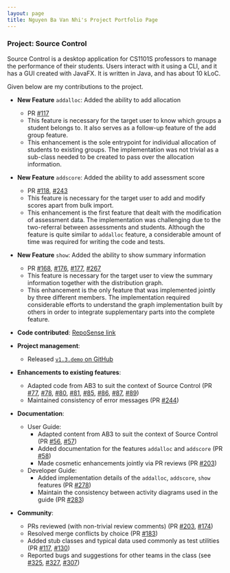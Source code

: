 ```yaml
---
layout: page
title: Nguyen Ba Van Nhi's Project Portfolio Page
---
```


### Project: Source Control

Source Control is a desktop application for CS1101S professors to manage the performance of their students. Users interact with it using a CLI, and it has a GUI created with JavaFX. It is written in Java, and has about 10 kLoC.

Given below are my contributions to the project.

* **New Feature** `addalloc`: Added the ability to add allocation
    * PR [\#117](https://git.io/JPAgf)
    * This feature is necessary for the target user to know which groups a student belongs to. It also serves as a follow-up feature of the add group feature.
    * This enhancement is the sole entrypoint for individual allocation of students to existing groups. The implementation was not trivial as a sub-class needed to be created to pass over the allocation information.

* **New Feature** `addscore`: Added the ability to add assessment score
    * PR [\#118](https://git.io/JPAw5), [\#243](https://git.io/JPAKh)
    * This feature is necessary for the target user to add and modify scores apart from bulk import.
    * This enhancement is the first feature that dealt with the modification of assessment data. The implementation was challenging due to the two-referral between assessments and students. Although the feature is quite similar to `addalloc` feature, a considerable amount of time was required for writing the code and tests.

* **New Feature** `show`: Added the ability to show summary information
    * PR [\#168](https://git.io/JPA6Y), [\#176](https://git.io/JPA6c), [\#177](https://git.io/JPA6l), [\#267](https://git.io/JPA6B)
    * This feature is necessary for the target user to view the summary information together with the distribution graph. 
    * This enhancement is the only feature that was implemented jointly by three different members. The implementation required considerable efforts to understand the graph implementation built by others in order to integrate supplementary parts into the complete feature.

* **Code contributed**: [RepoSense link](https://git.io/JPAzY)

<div style="page-break-after: always;"></div>

* **Project management**:
    * Released [`v1.3.demo` on GitHub](https://git.io/Ji2HC)

* **Enhancements to existing features**:
    * Adapted code from AB3 to suit the context of Source Control (PR [\#77](https://git.io/JPAa8), [\#78](https://git.io/JPAau), [\#80](https://git.io/JPAa2), [\#81](https://git.io/JPAaM), [\#85](https://git.io/JPAaH), [\#86](https://git.io/JPAad), [\#87](https://git.io/JPAaF), [\#89](https://git.io/JPAaA))
    * Maintained consistency of error messages (PR [\#244](https://git.io/JPAzp))

* **Documentation**:
    * User Guide:
        * Adapted content from AB3 to suit the context of Source Control (PR [\#56](https://git.io/JPAgt), [\#57](https://git.io/JPAgm))
        * Added documentation for the features `addalloc` and `addscore` (PR [\#58](https://git.io/JPAgY))
        * Made cosmetic enhancements jointly via PR reviews (PR [\#203](https://git.io/JPAgO))
    * Developer Guide:
        * Added implementation details of the `addalloc`, `addscore`, `show` features (PR [\#278](https://git.io/JXRf6))
        * Maintain the consistency between activity diagrams used in the guide (PR [\#283](https://git.io/JXRfk))

* **Community**:
    * PRs reviewed (with non-trivial review comments) (PR [\#203](https://git.io/JPAgO), [\#174](https://git.io/JPAg2))
    * Resolved merge conflicts by choice (PR [\#183](https://git.io/JPAgE))
    * Added stub classes and typical data used commonly as test utilities (PR [\#117](https://git.io/JPAgf), [\#130](https://git.io/JPAgI))
    * Reported bugs and suggestions for other teams in the class (see [\#325](https://git.io/JPAgC), [\#327](https://git.io/JPAgn), [\#307](https://git.io/JPAgs))
